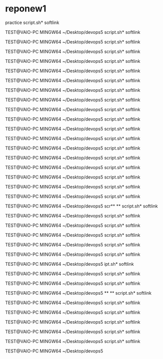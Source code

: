 # reponew1
practice
  script.sh*  softlink

TEST@VAIO-PC MINGW64 ~/Desktop/devops5
  script.sh*  softlink

TEST@VAIO-PC MINGW64 ~/Desktop/devops5
  script.sh*  softlink

TEST@VAIO-PC MINGW64 ~/Desktop/devops5
  script.sh*  softlink

TEST@VAIO-PC MINGW64 ~/Desktop/devops5
  script.sh*  softlink

TEST@VAIO-PC MINGW64 ~/Desktop/devops5
  script.sh*  softlink

TEST@VAIO-PC MINGW64 ~/Desktop/devops5
  script.sh*  softlink

TEST@VAIO-PC MINGW64 ~/Desktop/devops5
  script.sh*  softlink

TEST@VAIO-PC MINGW64 ~/Desktop/devops5
  script.sh*  softlink

TEST@VAIO-PC MINGW64 ~/Desktop/devops5
  script.sh*  softlink

TEST@VAIO-PC MINGW64 ~/Desktop/devops5
  script.sh*  softlink

TEST@VAIO-PC MINGW64 ~/Desktop/devops5
  script.sh*  softlink

TEST@VAIO-PC MINGW64 ~/Desktop/devops5
  script.sh*  softlink

TEST@VAIO-PC MINGW64 ~/Desktop/devops5
  script.sh*  softlink

TEST@VAIO-PC MINGW64 ~/Desktop/devops5
  script.sh*  softlink

TEST@VAIO-PC MINGW64 ~/Desktop/devops5
  script.sh*  softlink

TEST@VAIO-PC MINGW64 ~/Desktop/devops5
  script.sh*  softlink

TEST@VAIO-PC MINGW64 ~/Desktop/devops5
  script.sh*  softlink

TEST@VAIO-PC MINGW64 ~/Desktop/devops5
  script.sh*  softlink

TEST@VAIO-PC MINGW64 ~/Desktop/devops5
  scr**
**  script.sh*  softlink

TEST@VAIO-PC MINGW64 ~/Desktop/devops5
  script.sh*  softlink

TEST@VAIO-PC MINGW64 ~/Desktop/devops5
  script.sh*  softlink

TEST@VAIO-PC MINGW64 ~/Desktop/devops5
  script.sh*  softlink

TEST@VAIO-PC MINGW64 ~/Desktop/devops5
  script.sh*  softlink

TEST@VAIO-PC MINGW64 ~/Desktop/devops5
  script.sh*  softlink

TEST@VAIO-PC MINGW64 ~/Desktop/devops5
ipt.sh*  softlink

TEST@VAIO-PC MINGW64 ~/Desktop/devops5
  script.sh*  softlink

TEST@VAIO-PC MINGW64 ~/Desktop/devops5
  script.sh*  softlink

TEST@VAIO-PC MINGW64 ~/Desktop/devops5
**
**  script.sh*  softlink

TEST@VAIO-PC MINGW64 ~/Desktop/devops5
  script.sh*  softlink

TEST@VAIO-PC MINGW64 ~/Desktop/devops5
  script.sh*  softlink

TEST@VAIO-PC MINGW64 ~/Desktop/devops5
  script.sh*  softlink

TEST@VAIO-PC MINGW64 ~/Desktop/devops5
  script.sh*  softlink

TEST@VAIO-PC MINGW64 ~/Desktop/devops5
  script.sh*  softlink

TEST@VAIO-PC MINGW64 ~/Desktop/devops5
